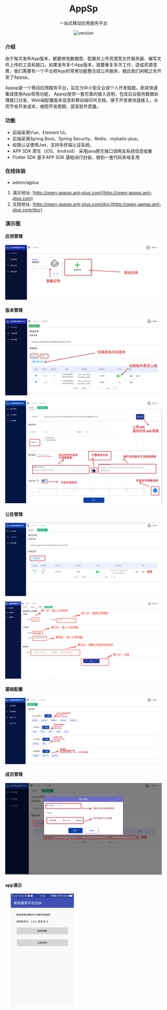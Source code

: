 <div align="center">

<h1 align="center">AppSp</h1>

<p align="center">一站式移动应用服务平台</p>

![version](http://open-appsp.anji-plus.com/doc/assets/img/appversion.8abd6758.svg)
</div>

### 介绍
由于每次发布App版本，都要修改数据库、配置并上传资源至文件服务器、编写文件上传的工具和接口，如果发布多个App版本，就要重复多次工作，造成资源浪费，我们需要有一个平台把App的常用功能整合成公共服务，据此我们闲暇之余开发了Appsp。

  Appsp是一个移动应用服务平台，旨在为中小型企业或个人开发赋能，助其快速集成使用App常用功能，
  Appsp提供一套完善的接入说明，包含后台服务数据处理接口分发、Web端配置版本信息和移动端SDK文档，便于开发者快速接入，从而节省开发成本，缩短开发周期，提高软件质量。

### 功能
* 前端采用Vue、Element UI。
* 后端采用Spring Boot、Spring Security、Redis、mybatis-plus。
* 权限认证使用Jwt，支持多终端认证系统。
* APP SDK 原生（iOS、Android） 采用java原生接口调用及系统信息收集
* Flutter SDK 基于APP SDK 基础进行封装，做到一套代码多端复用

### 在线体验
- admin/ajplus
1. 演示地址: [http://open-appsp.anji-plus.com](http://open-appsp.anji-plus.com)
2. 文档地址: [http://open-appsp.anji-plus.com/doc](http://open-appsp.anji-plus.com/doc)

### 演示图
#### 应用管理
![01](./img/md01.png)

#### 版本管理
![02](./img/md02.png)

![03](./img/md03.png)

#### 公告管理
![04](./img/md04.png)

![05](./img/md05.png)

#### 基础配置
![06](./img/md06.png)

#### 成员管理
![07](./img/md07.png)

#### app演示
![08](./img/appsp-app.gif)




